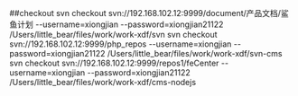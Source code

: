 ##checkout
svn checkout svn://192.168.102.12:9999/document/产品文档/鲨鱼计划 --username=xiongjian --password=xiongjian21122 /Users/little_bear/files/work/work-xdf/svn
svn checkout svn://192.168.102.12:9999/php_repos --username=xiongjian --password=xiongjian21122 /Users/little_bear/files/work/work-xdf/svn-cms
svn checkout svn://192.168.102.12:9999/repos1/feCenter --username=xiongjian --password=xiongjian21122 /Users/little_bear/files/work/work-xdf/cms-nodejs
